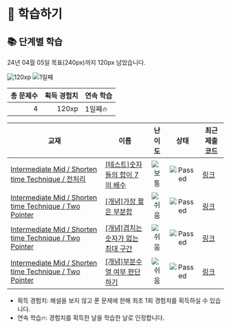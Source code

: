 # 📖 학습하기

## 📚 단계별 학습
24년 04월 05일 목표(240px)까지 120px 남았습니다.

![120xp](https://img.shields.io/badge/EXP-120xp-%235cb85c.svg?for-the-badge)
![1일째](https://img.shields.io/badge/연속학습-1일째-%23E34F26.svg?for-the-badge)

|총 문제수|획득 경험치|연속 학습|
|---:|---:|---|
4|120xp|1일째🔥|

|교재|이름|난이도|상태|최근 제출 코드|
|---|---|:---:|:---:|---|
|[Intermediate Mid / Shorten time Technique / 전처리](https://www.codetree.ai/missions?missionId=8)|[[테스트]숫자들의 합이 7의 배수](https://www.codetree.ai/missions/8/problems/the-sum-of-the-numbers-is-a-multiple-of-7)|![보통][medium]|![Passed][passed]|[링크](https://github.com/KevRiver/codetree-TILs/blob/main/240405/%EC%88%AB%EC%9E%90%EB%93%A4%EC%9D%98%20%ED%95%A9%EC%9D%B4%207%EC%9D%98%20%EB%B0%B0%EC%88%98/the-sum-of-the-numbers-is-a-multiple-of-7.cpp)|
|[Intermediate Mid / Shorten time Technique / Two Pointer](https://www.codetree.ai/missions?missionId=8)|[[개념]가장 짧은 부분합](https://www.codetree.ai/missions/8/problems/shortest-subtotal)|![쉬움][easy]|![Passed][passed]|[링크](https://github.com/KevRiver/codetree-TILs/blob/main/240405/%EA%B0%80%EC%9E%A5%20%EC%A7%A7%EC%9D%80%20%EB%B6%80%EB%B6%84%ED%95%A9/shortest-subtotal.cpp)|
|[Intermediate Mid / Shorten time Technique / Two Pointer](https://www.codetree.ai/missions?missionId=8)|[[개념]겹치는 숫자가 없는 최대 구간](https://www.codetree.ai/missions/8/problems/max-interval-without-overlapping-numbers)|![쉬움][easy]|![Passed][passed]|[링크](https://github.com/KevRiver/codetree-TILs/blob/main/240405/%EA%B2%B9%EC%B9%98%EB%8A%94%20%EC%88%AB%EC%9E%90%EA%B0%80%20%EC%97%86%EB%8A%94%20%EC%B5%9C%EB%8C%80%20%EA%B5%AC%EA%B0%84/max-interval-without-overlapping-numbers.cpp)|
|[Intermediate Mid / Shorten time Technique / Two Pointer](https://www.codetree.ai/missions?missionId=8)|[[개념]부분수열 여부 판단하기](https://www.codetree.ai/missions/8/problems/determine-subsequence)|![쉬움][easy]|![Passed][passed]|[링크](https://github.com/KevRiver/codetree-TILs/blob/main/240405/%EB%B6%80%EB%B6%84%EC%88%98%EC%97%B4%20%EC%97%AC%EB%B6%80%20%ED%8C%90%EB%8B%A8%ED%95%98%EA%B8%B0/determine-subsequence.cpp)|


* 획득 경험치: 해설을 보지 않고 푼 문제에 한해 최초 1회 경험치를 획득하실 수 있습니다.
* 연속 학습🔥: 경험치를 획득한 날을 학습한 날로 인정합니다.










[b5]: https://img.shields.io/badge/Bronze_5-%235D3E31.svg
[b4]: https://img.shields.io/badge/Bronze_4-%235D3E31.svg
[b3]: https://img.shields.io/badge/Bronze_3-%235D3E31.svg
[b2]: https://img.shields.io/badge/Bronze_2-%235D3E31.svg
[b1]: https://img.shields.io/badge/Bronze_1-%235D3E31.svg
[s5]: https://img.shields.io/badge/Silver_5-%23394960.svg
[s4]: https://img.shields.io/badge/Silver_4-%23394960.svg
[s3]: https://img.shields.io/badge/Silver_3-%23394960.svg
[s2]: https://img.shields.io/badge/Silver_2-%23394960.svg
[s1]: https://img.shields.io/badge/Silver_1-%23394960.svg
[g5]: https://img.shields.io/badge/Gold_5-%23FFC433.svg
[g4]: https://img.shields.io/badge/Gold_4-%23FFC433.svg
[g3]: https://img.shields.io/badge/Gold_3-%23FFC433.svg
[g2]: https://img.shields.io/badge/Gold_2-%23FFC433.svg
[g1]: https://img.shields.io/badge/Gold_1-%23FFC433.svg
[p5]: https://img.shields.io/badge/Platinum_5-%2376DDD8.svg
[p4]: https://img.shields.io/badge/Platinum_4-%2376DDD8.svg
[p3]: https://img.shields.io/badge/Platinum_3-%2376DDD8.svg
[p2]: https://img.shields.io/badge/Platinum_2-%2376DDD8.svg
[p1]: https://img.shields.io/badge/Platinum_1-%2376DDD8.svg
[passed]: https://img.shields.io/badge/Passed-%23009D27.svg
[failed]: https://img.shields.io/badge/Failed-%23D24D57.svg
[easy]: https://img.shields.io/badge/쉬움-%235cb85c.svg?for-the-badge
[medium]: https://img.shields.io/badge/보통-%23FFC433.svg?for-the-badge
[hard]: https://img.shields.io/badge/어려움-%23D24D57.svg?for-the-badge